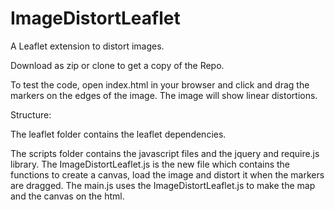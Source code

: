 ImageDistortLeaflet
===================

A Leaflet extension to distort images.

Download as zip or clone to get a copy of the Repo.

To test the code, open index.html in your browser and click and drag the markers on the edges of the image. The image will show linear distortions.

Structure:

The leaflet folder contains the leaflet dependencies.

The scripts folder contains the javascript files and the jquery and require.js library. 
The ImageDistortLeaflet.js is the new file which contains the functions to create a canvas, load the image and distort it when the markers are dragged.
The main.js uses the ImageDistortLeaflet.js to make the map and the canvas on the html.


